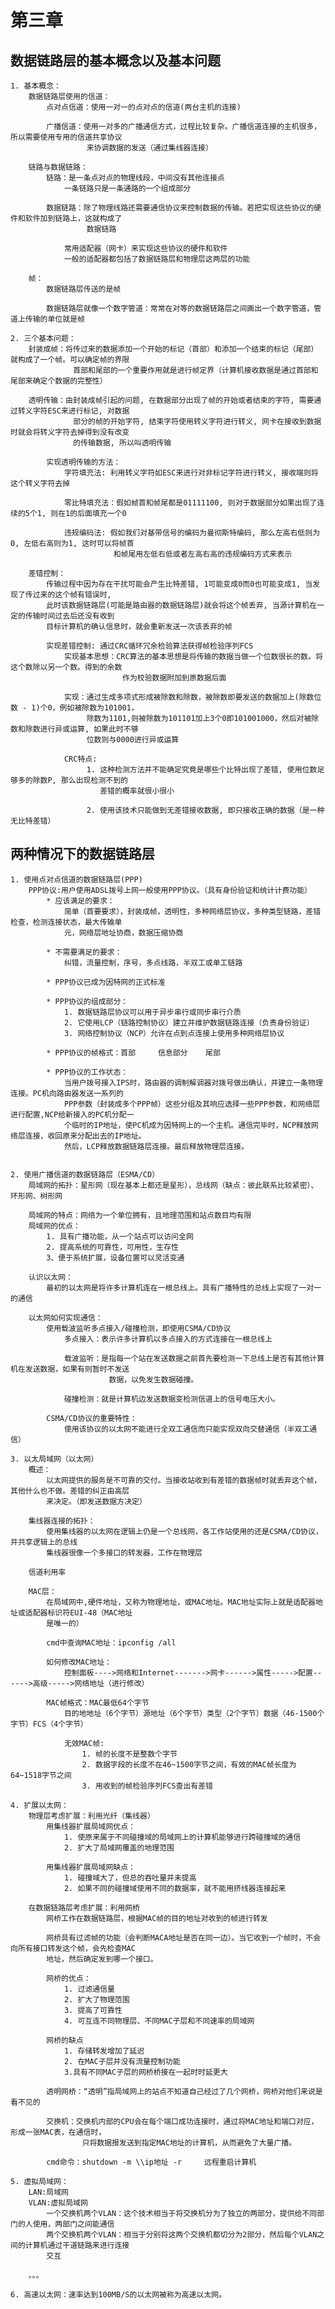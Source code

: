 # 第三章

## 数据链路层的基本概念以及基本问题
    1. 基本概念：
        数据链路层使用的信道：
            点对点信道：使用一对一的点对点的信道(两台主机的连接)

            广播信道：使用一对多的广播通信方式，过程比较复杂。广播信道连接的主机很多，所以需要使用专用的信道共享协议
                     来协调数据的发送（通过集线器连接）
        
        链路与数据链路：
            链路：是一条点对点的物理线段，中间没有其他连接点
                一条链路只是一条通路的一个组成部分

            数据链路：除了物理线路还需要通信协议来控制数据的传输。若把实现这些协议的硬件和软件加到链路上，这就构成了
                     数据链路

                常用适配器（网卡）来实现这些协议的硬件和软件
                一般的适配器都包括了数据链路层和物理层这两层的功能

        帧：
            数据链路层传送的是帧
            
            数据链路层就像一个数字管道：常常在对等的数据链路层之间画出一个数字管道，管道上传输的单位就是帧

    2. 三个基本问题：
        封装成帧：将传过来的数据添加一个开始的标记（首部）和添加一个结束的标记（尾部）就构成了一个帧。可以确定帧的界限
                  首部和尾部的一个重要作用就是进行帧定界（计算机接收数据是通过首部和尾部来确定个数据的完整性）

        透明传输：由封装成帧引起的问题, 在数据部分出现了帧的开始或者结束的字符, 需要通过转义字符ESC来进行标记, 对数据
                  部分的帧的开始字符, 结束字符使用转义字符进行转义, 网卡在接收到数据时就会将转义字符去掉得到没有改变
                  的传输数据, 所以叫透明传输
                
            实现透明传输的方法：
                字符填充法: 利用转义字符如ESC来进行对非标记字符进行转义, 接收端则将这个转义字符去掉

                零比特填充法：假如帧首和帧尾都是01111100, 则对于数据部分如果出现了连续的5个1, 则在1的后面填充一个0

                违规编码法: 假如我们对基带信号的编码为曼彻斯特编码, 那么左高右低则为0, 左低右高则为1, 这时可以将帧首
                           和帧尾用左低右低或者左高右高的违规编码方式来表示

        差错控制：
            传输过程中因为存在干扰可能会产生比特差错, 1可能变成0而0也可能变成1, 当发现了传过来的这个帧有错误时, 
            此时该数据链路层(可能是路由器的数据链路层)就会将这个帧丢弃, 当源计算机在一定的传输时间过去后还没有收到
            目标计算机的确认信息时，就会重新发送一次该丢弃的帧
            
            实现差错控制: 通过CRC循环冗余检验算法获得帧检验序列FCS
                实现基本思想：CRC算法的基本思想是将传输的数据当做一个位数很长的数。将这个数除以另一个数。得到的余数
                             作为校验数据附加到原数据后面
                
                实现：通过生成多项式形成被除数和除数，被除数即要发送的数据加上(除数位数 - 1)个0，例如被除数为101001，
                     除数为1101,则被除数为101101加上3个0即101001000，然后对被除数和除数进行异或运算, 如果此时不够
                     位数则与0000进行异或运算

                CRC特点: 
                     1. 这种检测方法并不能确定究竟是哪些个比特出现了差错, 使用位数足够多的除数P, 那么出现检测不到的
                        差错的概率就很小很小

                     2. 使用该技术只能做到无差错接收数据, 即只接收正确的数据（是一种无比特差错）

## 两种情况下的数据链路层
    1. 使用点对点信道的数据链路层(PPP)
        PPP协议:用户使用ADSL拨号上网一般使用PPP协议。（具有身份验证和统计计费功能）
            * 应该满足的要求：
                简单（首要要求），封装成帧，透明性，多种网络层协议，多种类型链路，差错检查，检测连接状态，最大传输单
                元，网络层地址协商，数据压缩协商
            
            * 不需要满足的要求：
                纠错，流量控制，序号，多点线路，半双工或单工链路

            * PPP协议已成为因特网的正式标准
            
            * PPP协议的组成部分：
                1. 数据链路层协议可以用于异步串行或同步串行介质
                2. 它使用LCP（链路控制协议）建立并维护数据链路连接（负责身份验证）
                3. 网络控制协议（NCP）允许在点到点连接上使用多种网络层协议
            
            * PPP协议的帧格式：首部     信息部分    尾部

            * PPP协议的工作状态：
                当用户拨号接入IPS时，路由器的调制解调器对拨号做出确认，并建立一条物理连接。PC机向路由器发送一系列的
                PPP参数（封装成多个PPP帧）这些分组及其响应选择一些PPP参数，和网络层进行配置,NCP给新接入的PC机分配一
                个临时的IP地址，使PC机成为因特网上的一个主机。通信完毕时，NCP释放网络层连接，收回原来分配出去的IP地址。
                然后，LCP释放数据链路层连接。最后释放物理层连接。

            
    2. 使用广播信道的数据链路层（ESMA/CD）
        局域网的拓扑：星形网（现在基本上都还是星形），总线网（缺点：彼此联系比较紧密）、环形网、树形网

        局域网的特点：网络为一个单位拥有，且地理范围和站点数目均有限
        局域网的优点：
            1. 具有广播功能，从一个站点可以访问全网
            2. 提高系统的可靠性，可用性，生存性
            3、便于系统扩展，设备位置可以灵活变通
        
        认识以太网：
            最初的以太网是将许多计算机连在一根总线上。具有广播特性的总线上实现了一对一的通信
        
        以太网如何实现通信：
            使用载波监听多点接入/碰撞检测，即使用CSMA/CD协议
                多点接入：表示许多计算机以多点接入的方式连接在一根总线上

                载波监听：是指每一个站在发送数据之前首先要检测一下总线上是否有其他计算机在发送数据，如果有则暂时不发送
                          数据，以免发生数据碰撞。

                碰撞检测：就是计算机边发送数据变检测信道上的信号电压大小。

            CSMA/CD协议的重要特性：
                使用该协议的以太网不能进行全双工通信而只能实现双向交替通信（半双工通信）

    3. 以太局域网（以太网）
        概述：
            以太网提供的服务是不可靠的交付。当接收站收到有差错的数据帧时就丢弃这个帧，其他什么也不做。差错的纠正由高层
            来决定。（即发送数据方决定）

        集线器连接的拓扑：
            使用集线器的以太网在逻辑上仍是一个总线网，各工作站使用的还是CSMA/CD协议，并共享逻辑上的总线
            集线器很像一个多接口的转发器，工作在物理层

        信道利用率

        MAC层：
            在局域网中,硬件地址，又称为物理地址，或MAC地址。MAC地址实际上就是适配器地址或适配器标识符EUI-48（MAC地址
            是唯一的）

            cmd中查询MAC地址：ipconfig /all
            
            如何修改MAC地址：
                控制面板---->网络和Internet------->网卡------>属性----->配置------>高级----->网络地址（进行修改）
            
            MAC帧格式：MAC最低64个字节
                目的地地址（6个字节）源地址（6个字节）类型（2个字节）数据（46-1500个字节）FCS（4个字节）

                无效MAC帧:
                    1. 帧的长度不是整数个字节
                    2. 数据字段的长度不在46~1500字节之间，有效的MAC帧长度为64~1518字节之间
                    3. 用收到的帧检验序列FCS查出有差错

    4. 扩展以太网：
        物理层考虑扩展：利用光纤（集线器）
            用集线器扩展局域网优点：
                1. 使原来属于不同碰撞域的局域网上的计算机能够进行跨碰撞域的通信
                2. 扩大了局域网覆盖的地理范围

            用集线器扩展局域网缺点：
                1. 碰撞域大了，但总的吞吐量并未提高
                2. 如果不同的碰撞域使用不同的数据率，就不能用挤线器连接起来
        
        在数据链路层考虑扩展：利用网桥
            网桥工作在数据链路层，根据MAC帧的目的地址对收到的帧进行转发
            
            网桥具有过滤帧的功能（会判断MACA地址是否在同一边）。当它收到一个帧时，不会向所有接口转发这个帧，会先检查MAC
            地址，然后确定发到哪一个接口。
            
            网桥的优点：
                1. 过滤通信量
                2. 扩大了物理范围
                3. 提高了可靠性
                4. 可互连不同物理层、不同MAC子层和不同速率的局域网
            
            网桥的缺点
                1. 存储转发增加了延迟
                2. 在MAC子层并没有流量控制功能
                3.具有不同MAC子层的网桥桥接在一起时时延更大
            
            透明网桥：“透明”指局域网上的站点不知道自己经过了几个网桥，网桥对他们来说是看不见的

            交换机：交换机内部的CPU会在每个端口成功连接时，通过将MAC地址和端口对应，形成一张MAC表，在通信时，
                    只将数据报发送到指定MAC地址的计算机，从而避免了大量广播。

            cmd命令：shutdown -m \\ip地址 -r     远程重启计算机

    5. 虚拟局域网：
        LAN:局域网
        VLAN:虚拟局域网
            一个交换机两个VLAN：这个技术相当于将交换机分为了独立的两部分，提供给不同部门的人使用，两部门之间能通信
            两个交换机两个VLAN：相当于分别将这两个交换机都切分为2部分，然后每个VLAN之间的计算机通过干道链路来进行连接
            交互
        
        。。。

    6. 高速以太网：速率达到100MB/S的以太网被称为高速以太网。 

